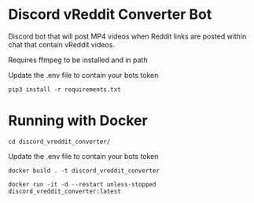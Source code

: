 # Discord vReddit Converter Bot
Discord bot that will post MP4 videos when Reddit links are posted within chat that contain vReddit videos.

Requires ffmpeg to be installed and in path

Update the .env file to contain your bots token

`pip3 install -r requirements.txt`

# Running with Docker
`cd discord_vreddit_converter/`

Update the .env file to contain your bots token

`docker build . -t discord_vreddit_converter`

`docker run -it -d --restart unless-stopped discord_vreddit_converter:latest`
